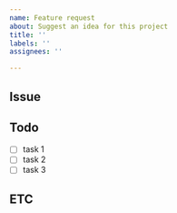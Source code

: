 ```yaml
---
name: Feature request
about: Suggest an idea for this project
title: ''
labels: ''
assignees: ''

---
```


## Issue

<!-- 이슈 내용 -->

## Todo

- [ ] task 1
- [ ] task 2
- [ ] task 3

## ETC

<!-- 없으면 비워둘 것 -->

<!-- Please choose correct `Labels` and `Milestone` -->
